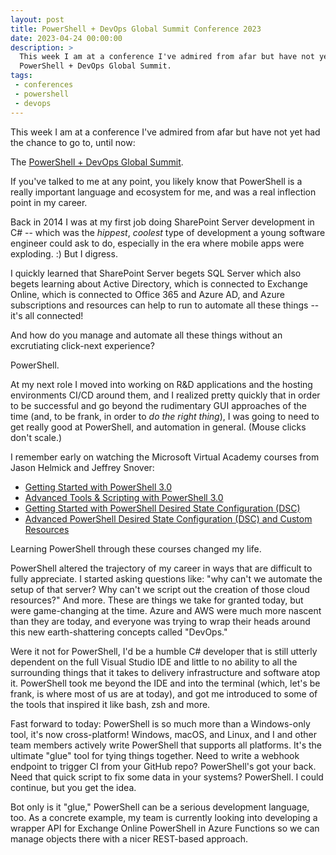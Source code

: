 ```yaml
---
layout: post
title: PowerShell + DevOps Global Summit Conference 2023
date: 2023-04-24 00:00:00
description: >
  This week I am at a conference I've admired from afar but have not yet had the chance to go to, until now: the
  PowerShell + DevOps Global Summit.
tags:
 - conferences
 - powershell
 - devops
---
```


This week I am at a conference I've admired from afar but have not yet had the chance to go to, until now:

The [PowerShell + DevOps Global Summit](https://powershellsummit.org/).

If you've talked to me at any point, you likely know that PowerShell is a really important language and ecosystem for
me, and was a real inflection point in my career.

Back in 2014 I was at my first job doing SharePoint Server development in C# -- which was the _hippest_, _coolest_ type
of development a young software engineer could ask to do, especially in the era where mobile apps were exploding. :) But
I digress.

I quickly learned that SharePoint Server begets SQL Server which also begets learning about Active Directory, which is
connected to Exchange Online, which is connected to Office 365 and Azure AD, and Azure subscriptions and resources can
help to run to automate all these things -- it's all connected!

And how do you manage and automate all these things without an excrutiating click-next experience?

PowerShell.

At my next role I moved into working on R&D applications and the hosting environments CI/CD around them, and I realized
pretty quickly that in order to be successful and go beyond the rudimentary GUI approaches of the time (and, to be
frank, in order to _do the right thing_), I was going to need to get really good at PowerShell, and automation in
general. (Mouse clicks don't scale.)

I remember early on watching the Microsoft Virtual Academy courses from Jason Helmick and Jeffrey Snover:

* [Getting Started with PowerShell 3.0](https://learn.microsoft.com/en-us/shows/getstartedpowershell3/)
* [Advanced Tools & Scripting with PowerShell 3.0](https://learn.microsoft.com/en-us/shows/advpowershell3/)
* [Getting Started with PowerShell Desired State Configuration (DSC)](https://learn.microsoft.com/en-us/shows/getting-started-with-powershell-dsc/)
* [Advanced PowerShell Desired State Configuration (DSC) and Custom Resources](https://learn.microsoft.com/en-us/shows/advanced-powershell-dsc-and-custom-resources/)

Learning PowerShell through these courses changed my life.

PowerShell altered the trajectory of my career in ways that are difficult to fully appreciate. I started asking
questions like: "why can't we automate the setup of that server? Why can't we script out the creation of those cloud
resources?" And more. These are things we take for granted today, but were game-changing at the time. Azure and AWS were
much more nascent than they are today, and everyone was trying to wrap their heads around this new earth-shattering
concepts called "DevOps."

Were it not for PowerShell, I'd be a humble C# developer that is still utterly dependent on the full Visual Studio IDE
and little to no ability to all the surrounding things that it takes to delivery infrastructure and software atop it.
PowerShell took me beyond the IDE and into the terminal (which, let's be frank, is where most of us are at today), and
got me introduced to some of the tools that inspired it like bash, zsh and more.

Fast forward to today: PowerShell is so much more than a Windows-only tool, it's now cross-platform! Windows, macOS, and
Linux, and I and other team members actively write PowerShell that supports all platforms. It's the ultimate "glue" tool
for tying things together. Need to write a webhook endpoint to trigger CI from your GitHub repo? PowerShell's got your
back. Need that quick script to fix some data in your systems? PowerShell. I could continue, but you get the idea.

Bot only is it "glue," PowerShell can be a serious development language, too. As a concrete example, my team is
currently looking into developing a wrapper API for Exchange Online PowerShell in Azure Functions so we can manage
objects there with a nicer REST-based approach.
